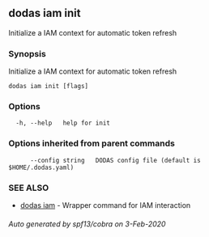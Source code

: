 ## dodas iam init

Initialize a IAM context for automatic token refresh

### Synopsis

Initialize a IAM context for automatic token refresh

```
dodas iam init [flags]
```

### Options

```
  -h, --help   help for init
```

### Options inherited from parent commands

```
      --config string   DODAS config file (default is $HOME/.dodas.yaml)
```

### SEE ALSO

* [dodas iam](dodas_iam.md)	 - Wrapper command for IAM interaction

###### Auto generated by spf13/cobra on 3-Feb-2020
